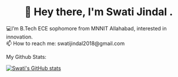  <h1 align="center"> 👋 Hey there, I'm Swati Jindal . </br></h1>
<p align="center">

</p>
<p> 💻I’m B.Tech ECE sophomore from MNNIT Allahabad, interested in innovation. </br>
📫 How to reach me: swatijindal2018@gmail.com </br>

</p>
My Github Stats:

  [![Swati's GitHub stats](https://github-readme-stats.vercel.app/api?username=Swatijindal08&show_icons=true&theme=dark&count_private=true&hide=issues,stars&show_icons=true)](https://github.com/Swatijindal08/github-readme-stats)
<br>
  
 
<!---
Swatijindal08/Swatijindal08 is a ✨ special ✨ repository because its `README.md` (this file) appears on your GitHub profile.
You can click the Preview link to take a look at your changes.
--->
